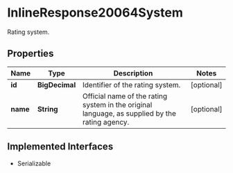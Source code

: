 

# InlineResponse20064System

Rating system.

## Properties

Name | Type | Description | Notes
------------ | ------------- | ------------- | -------------
**id** | **BigDecimal** | Identifier of the rating system. |  [optional]
**name** | **String** | Official name of the rating system in the original language, as supplied by the rating agency. |  [optional]


## Implemented Interfaces

* Serializable


